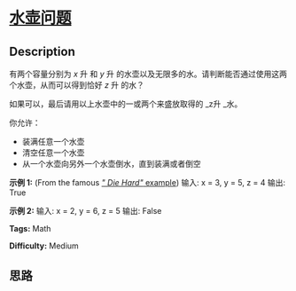 # [水壶问题][title]

## Description

有两个容量分别为  _x_ 升 和 _y_ 升 的水壶以及无限多的水。请判断能否通过使用这两个水壶，从而可以得到恰好  _z_ 升 的水？

如果可以，最后请用以上水壶中的一或两个来盛放取得的  _z升  _水。

你允许：

  * 装满任意一个水壶
  * 清空任意一个水壶
  * 从一个水壶向另外一个水壶倒水，直到装满或者倒空

**示例 1:** (From the famous [_" Die Hard"_
example](https://www.youtube.com/watch?v=BVtQNK_ZUJg))
            输入: x = 3, y = 5, z = 4    输出: True    

**示例 2:**
            输入: x = 2, y = 6, z = 5    输出: False    


**Tags:** Math

**Difficulty:** Medium

## 思路

[title]: https://leetcode-cn.com/problems/water-and-jug-problem
